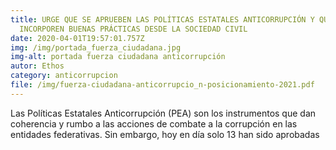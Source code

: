 ```yaml
---
title: URGE QUE SE APRUEBEN LAS POLÍTICAS ESTATALES ANTICORRUPCIÓN Y QUE
  INCORPOREN BUENAS PRÁCTICAS DESDE LA SOCIEDAD CIVIL
date: 2020-04-01T19:57:01.757Z
img: /img/portada_fuerza_ciudadana.jpg
img-alt: portada fuerza ciudadana anticorrupción
autor: Ethos
category: anticorrupcion
file: /img/fuerza-ciudadana-anticorrupcio_n-posicionamiento-2021.pdf
---
```

<!--StartFragment-->

Las Políticas Estatales Anticorrupción (PEA) son los instrumentos que dan coherencia y rumbo a las acciones de combate a la corrupción en las entidades federativas. Sin embargo, hoy en día solo 13 han sido aprobadas

<!--EndFragment-->